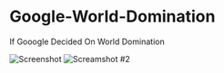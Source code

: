 # Google-World-Domination
If Gooogle Decided On World Domination

![Screenshot](http://i.imgur.com/yhol7yl.png)
![Screamshot #2](http://i.imgur.com/7SqyD3K.png)
